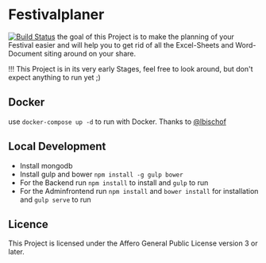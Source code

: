 # Festivalplaner
[![Build Status](https://travis-ci.org/festivalplaner/festivalplaner.svg?branch=dev)](https://travis-ci.org/festivalplaner/festivalplaner)
the goal of this Project is to make the planning of your Festival easier and will help you to get rid of all the Excel-Sheets and Word-Document siting around on your share.

!!! This Project is in its very early Stages, feel free to look around, but don't expect anything to run yet ;)

## Docker
use `docker-compose up -d` to run with Docker. Thanks to [@lbischof](https://github.com/lbischof) 

## Local Development
- Install mongodb
- Install gulp and bower `npm install -g gulp bower`
- For the Backend run `npm install` to install and `gulp` to run
- For the Adminfrontend run `npm install` and `bower install` for installation and `gulp serve` to run

## Licence
This Project is licensed under the Affero General Public License version 3 or later.
